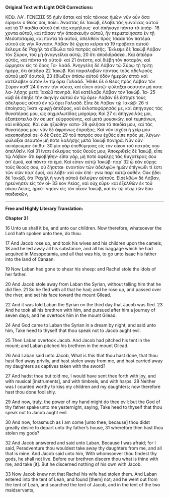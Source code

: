 **Original Text with Light OCR Corrections:**

ΚΕΦ. ΛΑʹ. ΓΕΝΕΣΙΣ 55
ἡμῖν ἔσται καὶ τοῖς τέκνοις ἡμῶν· νῦν οὖν ὅσα εἴρηκεν ὁ Θεός
σοι, ποίει. Ἀναστὰς δὲ Ἰακώβ, ἔλαβε τὰς γυναῖκας αὐτοῦ καὶ τὰ 17
παιδία αὐτοῦ ἐπὶ τὰς καμήλους· καὶ ἀπήγαγε πάντα τὰ ὑπάρ- 18
χοντα αὐτοῦ, καὶ πᾶσαν τὴν ἀποσκευὴν αὐτοῦ, ἣν περιεποίησατο
ἐν τῇ Μεσοποταμίᾳ, καὶ πάντα τὰ αὐτοῦ, ἀπελθεῖν πρὸς Ἰσαὰκ
τὸν πατέρα αὐτοῦ εἰς γῆν Χαναάν. Λάβαν δὲ ᾤχετο κεῖραι τὰ 19
πρόβατα αὐτοῦ· ἔκλεψε δὲ Ῥαχὴλ τὰ εἴδωλα τοῦ πατρὸς αὐτῆς.
Ἔκλεψε δὲ Ἰακὼβ Λάβαν τὸν Σύρον, τοῦ μὴ ἀναγγεῖλαι αὐτῷ, 20
ὅτι ἀποδιδράσκει. Καὶ ἀπέδρα αὐτός, καὶ πάντα τὰ αὐτοῦ· καὶ 21
ἀνέστη, καὶ διέβη τὸν ποταμόν, καὶ ὥρμησεν εἰς τὸ ὄρος Γα-
λαάδ. Ἀνηγγέλη δὲ Λάβαν τῷ Σύρῳ τῇ τρίτῃ ἡμέρᾳ, ὅτι ἀπέδρα 22
Ἰακώβ. Καὶ παραλαβὼν πάντας τοὺς ἀδελφοὺς αὐτοῦ μεθ᾽ ἑαυτοῦ, 23
ἐδίωξεν ὀπίσω αὐτοῦ ὁδὸν ἡμερῶν ἑπτά· καὶ κατέλαβεν αὐτὸν ἐν
τῷ ὄρει Γαλαάδ. Ἦλθε δὲ ὁ Θεὸς πρὸς Λάβαν τὸν Σύρον καθ᾽ 24
ὕπνον τὴν νύκτα, καὶ εἶπεν αὐτῷ· φύλαξαι σεαυτὸν μή ποτε λα-
λήσῃς μετὰ Ἰακὼβ πονηρά. Καὶ κατέλαβε Λάβαν τὸν Ἰακώβ. Ἰα- 25
κὼβ δὲ ἔπηξε τὴν σκηνὴν αὐτοῦ ἐν τῷ ὄρει· Λάβαν δὲ ἔστησε τοὺς
ἀδελφοὺς αὐτοῦ ἐν τῷ ὄρει Γαλαάδ. Εἶπε δὲ Λάβαν τῷ Ἰακώβ· 26
τί ἐποίησας; ἵνατι κρυφῇ ἀπέδρας, καὶ ἐκλοποφόρησάς με, καὶ
ἀπήγαγες τὰς θυγατέρας μου, ὡς αἰχμαλωτίδας μαχαίρᾳ; Καὶ 27
εἰ ἀπήγγειλάς μοι, ἐξαπέστειλα ἄν σε μετ᾽ εὐφροσύνης, καὶ μετὰ
μουσικῶν, καὶ τυμπάνων, καὶ κιθάρας. Καὶ οὐκ ἠξιώθην κατα- 28
φιλῆσαι τὰ παιδία μου, καὶ τὰς θυγατέρας μου· νῦν δὲ ἀφρόνως
ἔπραξας. Καὶ νῦν ἰσχύει ἡ χείρ μου κακοποιῆσαί σε· ὁ δὲ Θεὸς 29
τοῦ πατρός σου ἐχθὲς εἶπε πρός με, λέγων· φύλαξαι σεαυτὸν μή
ποτε λαλήσῃς μετὰ Ἰακὼβ πονηρά. Νῦν οὖν πεπόρευμαι· ἐπιθυ- 30
μία γὰρ ἐπεθύμησας εἰς τὸν οἶκον τοῦ πατρός σου ἀπελθεῖν. Καὶ 31
ἵνατι ἔκλεψας τοὺς θεούς μου; Ἀποκριθεὶς δὲ Ἰακώβ, εἶπε τῷ
Λάβαν· ὅτι ἐφοβήθην· εἶπα γάρ, μή ποτε ἀφέλῃς τὰς θυγατέρας
σου ἀπ᾽ ἐμοῦ, καὶ πάντα τὰ ἐμά. Καὶ εἶπεν αὐτῷ Ἰακώβ· παρ᾽ 32
ᾧ ἐὰν εὕρῃς τοὺς θεούς σου, οὐ ζήσεται· ἐναντίον τῶν ἀδελφῶν
ἡμῶν ἐπίγνωθι τί ἐστι τῶν σῶν παρ᾽ ἐμοί, καὶ λάβε· καὶ οὐκ ἐπέ-
γνω παρ᾽ αὐτῷ οὐθέν. Οὐκ ᾔδει δὲ Ἰακώβ, ὅτι Ῥαχὴλ ἡ γυνὴ
αὐτοῦ ἔκλεψεν αὐτούς. Εἰσελθὼν δὲ Λάβαν, ἠρεύνησεν εἰς τὸν οἶ- 33
κον Λείας, καὶ οὐχ εὗρε· καὶ ἐξελθὼν ἐκ τοῦ οἴκου Λείας, ἠρεύ-
νησεν εἰς τὸν οἶκον Ἰακώβ, καὶ ἐν τῷ οἴκῳ τῶν δύο παιδισκῶν,

---

**Free and Highly Literary Translation:**

**Chapter 31**

16 Unto us shall it be, and unto our children. Now therefore, whatsoever the Lord hath spoken unto thee, do thou.

17 And Jacob rose up, and took his wives and his children upon the camels; 18 and he led away all his substance, and all his baggage which he had acquired in Mesopotamia, and all that was his, to go unto Isaac his father into the land of Canaan.

19 Now Laban had gone to shear his sheep: and Rachel stole the idols of her father.

20 And Jacob stole away from Laban the Syrian, without telling him that he did flee. 21 So he fled with all that he had; and he rose up, and passed over the river, and set his face toward the mount Gilead.

22 And it was told Laban the Syrian on the third day that Jacob was fled. 23 And he took all his brethren with him, and pursued after him a journey of seven days; and he overtook him in the mount Gilead.

24 And God came to Laban the Syrian in a dream by night, and said unto him, Take heed to thyself that thou speak not to Jacob aught evil.

25 Then Laban overtook Jacob. And Jacob had pitched his tent in the mount; and Laban pitched his brethren in the mount Gilead.

26 And Laban said unto Jacob, What is this that thou hast done, that thou hast fled away privily, and hast stolen away from me, and hast carried away my daughters as captives taken with the sword?

27 And hadst thou but told me, I would have sent thee forth with joy, and with musical [instruments], and with timbrels, and with harps. 28 Neither was I counted worthy to kiss my children and my daughters; now therefore hast thou done foolishly.

29 And now, truly, the power of my hand might do thee evil; but the God of thy father spake unto me yesternight, saying, Take heed to thyself that thou speak not to Jacob aught evil.

30 And now, forasmuch as I am come [unto thee, because] thou didst greatly desire to depart unto thy father’s house, 31 wherefore then hast thou stolen my gods?

32 And Jacob answered and said unto Laban, Because I was afraid; for I said, Peradventure thou wouldest take away thy daughters from me, and all that is mine. And Jacob said unto him, With whomsoever thou findest thy gods, he shall not live. Before our brethren discern thou what is thine with me, and take [it]. But he discerned nothing of his own with Jacob.

33 Now Jacob knew not that Rachel his wife had stolen them. And Laban entered into the tent of Leah, and found [them] not; and he went out from the tent of Leah, and searched the tent of Jacob, and in the tent of the two maidservants,